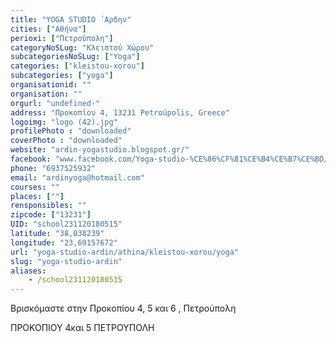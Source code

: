 ```yaml
---
title: "YOGA STUDIO ´Αρδην"
cities: ["Αθήνα"]
perioxi: ["Πετρούπολη"]
categoryNoSLug: "Κλειστού Χώρου"
subcategoriesNoSLug: ["Yoga"]
categories: ["kleistou-xorou"]
subcategories: ["yoga"]
organisationid: ""
organisation: ""
orgurl: "undefined-"
address: "Προκοπίου 4, 13231 Petroúpolis, Greece"
logoimg: "logo (42).jpg"
profilePhoto : "downloaded"
coverPhoto : "downloaded"
website: "ardin-yogastudio.blogspot.gr/"
facebook: "www.facebook.com/Yoga-studio-%CE%86%CF%81%CE%B4%CE%B7%CE%BD/1451082895158311?sk=timeline"
phone: "6937525932"
email: "ardinyoga@hotmail.com"
courses: ""
places: [""]
rensponsibles: ""
zipcode: ["13231"]
UID: "school231120180515"
latitude: "38,038239"
longitude: "23,69157672"
url: "yoga-studio-ardin/athina/kleistou-xorou/yoga"
slug: "yoga-studio-ardin"
aliases:
    - /school231120180515
---
```



Βρισκόμαστε στην Προκοπίου 4, 5 και 6 , Πετρούπολη

ΠΡΟΚΟΠΙΟΥ 4και 5 ΠΕΤΡΟΥΠΟΛΗ